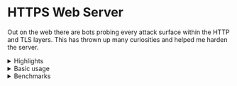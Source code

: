 # HTTPS Web Server

Out on the web there are bots probing every attack surface within the HTTP and TLS layers.
This has thrown up many curiosities and helped me harden the server.

<details>
<summary>Highlights</summary>
  
* The implementations for HTTP/1.1 and TLS/1.2 are my own.
* I am using my own finite elliptic curve group implementations for TLS key-exchange and signatures.
* I have used C++20 coroutines to finesse control-flow, [improving](https://github.com/fwoodruff/https-archive) bulk file transfer latency.
* The server runs at freddiewoodruff.co.uk on my Raspberry Pi 1B.
* The C++20 executable was cross-compiled for the Raspberry Pi on an AWS EC2 instance.
</details>

<details>
<summary>Basic usage</summary>
  
  
Install with
```bash
git clone https://github.com/fwoodruff/HTTPS.git
cd HTTPS
```
then run with Make
```
make -j8 && ./target/codeymccodeface
```
or Docker
```bash
docker build -t server . && docker run --init --rm -p 443:443 -p 80:80 server
```

Every 60 days, CA certificates are updated with:
  
```
sudo certbot certonly --key-type=ecdsa --cert-name=freddiewoodruff.co.uk --elliptic-curve=secp256r1 --webroot --force-renewal
```

`config.txt` is for localhost.

`config_live.txt` is my Raspberry Pi server config.
</details>

<details>
  <summary>Benchmarks</summary>
 
| Client request                                                         | Data-rate | Transfer time |
| ---------------------------------------------------------------------- | --------- | ------------- |
| `scp freddiewoodruff.co.uk:~/doc/HTTPS20/webpages/assets/carina.png .` | 3.0MB/s   | 41s           |
| `wget https://freddiewoodruff.co.uk/assets/carina.png`                 | 702KB/s   | 3m 3s         |
</details>
